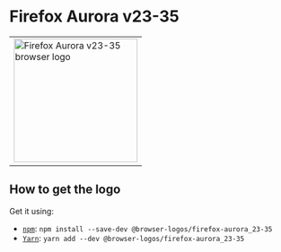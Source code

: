 Firefox Aurora v23-35
=====================

<!-- markdownlint-disable line-length no-inline-html -->
<table>
    <tr height=230>
        <td>
            <a href="https://github.com/alrra/browser-logos/tree/8fab53c2544fe45642f4b330f21c426a07c63367/src/archive/firefox-aurora_23-35">
                <img width=220 src="https://raw.githubusercontent.com/alrra/browser-logos/8fab53c2544fe45642f4b330f21c426a07c63367/src/archive/firefox-aurora_23-35/firefox-aurora_23-35_512x512.png" alt="Firefox Aurora v23-35 browser logo">
            </a>
        </td>
    </tr>
</table>
<!-- markdownlint-enable line-length no-inline-html -->

How to get the logo
-------------------

Get it using:

* [`npm`][npm]: `npm install --save-dev @browser-logos/firefox-aurora_23-35`
* [`Yarn`][yarn]: `yarn add --dev @browser-logos/firefox-aurora_23-35`

<!-- Link labels: -->

[npm]: https://www.npmjs.com/
[yarn]: https://yarnpkg.com/
